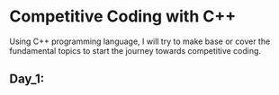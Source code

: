 # Competitive Coding with C++
  Using C++ programming language, I will try to make base or cover the fundamental topics to start the journey towards competitive coding.

## Day_1: 
